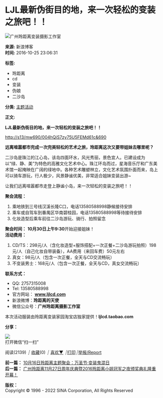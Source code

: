 # LJL最新伪街目的地，来一次轻松的变装之旅吧！！

![广州玲距离变装摄影工作室](http://portrait4.sinaimg.cn/3928194643/blog/180)

**来源:** 新浪博客  
**时间:** 2016-10-25 23:06:31  

**标签:**
- 玲距离
- cd
- 变装
- 伪娘
- 二沙岛

**分类:** [主题活动](//blog.sina.com.cn/s/articlelist_3928194643_1_1.html)

**正文:**

**LJL最新伪街目的地，来一次轻松的变装之旅吧！！**

[http://s13/mw690/004hQiS7zy75U5FEMd61c&690](http://s13/mw690/004hQiS7zy75U5FEMd61c&690)

**远离喧嚣都市完成一次完美轻松的艺术之旅，玲距离这次又要带姐妹去哪里呢？**

二沙岛是珠江的江心岛，该岛四面环水，风光秀丽，景色宜人。已建设成为以“绿、静、美”为特色的高雅文化艺术中心。珠江环岛而过，星海音乐厅和广东美术馆一起掩映在广阔的绿地中。各种艺术雕塑林立，文化艺术氛围扑面而来，岛上可以骑车游玩，行人极少，风景静谧优美，非常适合姐妹变装出游~

让我们远离喧嚣都市走登上静谧小岛，来一次轻松的变装之旅吧！！

**聚会流程：**  
1. 乘地铁到三号线汉溪长隆C口，电话13580588998静候接待安排  
2. 乘车或自驾车到番禺区华南碧桂园，电话13580588998等待接待安排  
3. 化妆造型后乘车前往二沙岛游玩、骑行、拍照留念  

**聚会时间：** **10月30日上午9:30**开始迎接姐妹！  
**活动费用：**  
1. CD/TS：298元/人（含化妆造型+服饰搭配+一次正餐+二沙岛游玩拍照）198元/人（自己化妆自带装备），AA费用（来回车费）50元左右  
2. 真女：98元/人（包含一次正餐，全天与CD交流畅玩）  
3. 不变装男士：168元/人（包含一次正餐，全天与CD，真女交流畅玩）  

**联系方式：**  
- QQ: 2757315008   
- Tel: 13580588998   
- 官方网站： **www.ljlcd.com**  
- 新浪微博：**玲距离的天使**  
- 微信公众号：**广州玲距离摄影工作室**  

本次活动服装由玲距离变装家园淘宝店独家提供！**ljlcd.taobao.com**

**分享：**

![](//comet.blog.sina.com.cn/qr?https://blog.sina.com.cn/s/blog_ea237e530102wobc.html)  
 打开微信“扫一扫”

阅读(2139) _┊_ [收藏](javascript:;)(0) _┊_ [喜欢](javascript:;)[**▼**](javascript:;) _┊_[打印](//blog.sina.com.cn/main_v5/ria/print.html?blog_id=blog_ea237e530102wobc)_┊_[举报/Report](#)

**前一篇：** [10月16日玲距离主题聚会：万圣节·变装鬼混日](//blog.sina.com.cn/s/blog_ea237e530102wobc.html)  
**后一篇：** [广州玲距离11月27日周年庆典暨2016玲距离小姐冠军之夜颁奖典礼隆重开幕！](//sina.com.cn/s/blog_ea237e530102wobc.html)

**版权：**  
Copyright © 1996 - 2022 SINA Corporation, All Rights Reserved